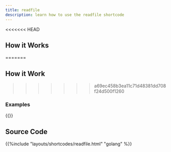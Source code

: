 ```yaml
---
title: readfile
description: learn how to use the readfile shortcode
---
```

<<<<<<< HEAD
## How it Works
=======

## How it Work 
>>>>>>> a69ec458b3ea11c71d48381dd708f24d500f1260

### Examples 

{{<readfile file="shared/readfile.md">}}


## Source Code 

{{%include "layouts/shortcodes/readfile.html" "golang" %}}